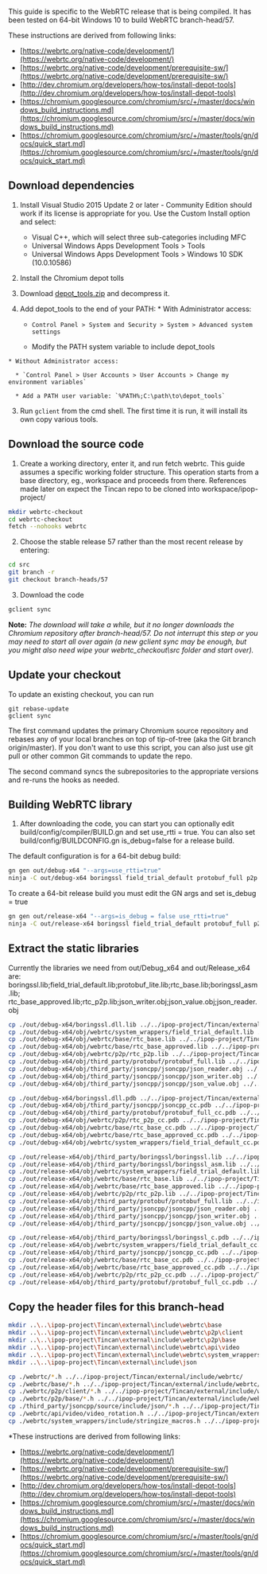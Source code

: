 This guide is specific to the WebRTC release that is being compiled. It has been tested on 64-bit Windows 10 to build WebRTC branch-head/57.

These instructions are derived from following links:

* [https://webrtc.org/native-code/development/](https://webrtc.org/native-code/development/)
* [https://webrtc.org/native-code/development/prerequisite-sw/](https://webrtc.org/native-code/development/prerequisite-sw/)
* [http://dev.chromium.org/developers/how-tos/install-depot-tools](http://dev.chromium.org/developers/how-tos/install-depot-tools)
* [https://chromium.googlesource.com/chromium/src/+/master/docs/windows_build_instructions.md](https://chromium.googlesource.com/chromium/src/+/master/docs/windows_build_instructions.md)
* [https://chromium.googlesource.com/chromium/src/+/master/tools/gn/docs/quick_start.md](https://chromium.googlesource.com/chromium/src/+/master/tools/gn/docs/quick_start.md)


## Download dependencies
1.  Install Visual Studio 2015 Update 2 or later - Community Edition should work if its license is appropriate for you. Use the Custom Install option and select:

    * Visual C++, which will select three sub-categories including MFC
    * Universal Windows Apps Development Tools > Tools
    * Universal Windows Apps Development Tools > Windows 10 SDK (10.0.10586)


1.  Install the Chromium depot tolls

  1. Download [depot_tools.zip](https://storage.googleapis.com/chrome-infra/depot_tools.zip) and decompress it.
  2. Add depot_tools to the end of your PATH:
    * With Administrator access:

      * `Control Panel > System and Security > System > Advanced system settings`

      * Modify the PATH system variable to include depot_tools

    * Without Administrator access:

      * `Control Panel > User Accounts > User Accounts > Change my environment variables`

      * Add a PATH user variable: `%PATH%;C:\path\to\depot_tools`

  3. Run `gclient` from the cmd shell. The first time it is run, it will install its own copy various tools.


## Download the source code
1.  Create a working directory, enter it, and run fetch webrtc. This guide assumes a specific working folder structure. This operation starts from a base directory, eg., workspace and proceeds from there. References made later on expect the Tincan repo to be cloned into workspace/ipop-project/

  ```bash
  mkdir webrtc-checkout
  cd webrtc-checkout
  fetch --nohooks webrtc
  ```

2.  Choose the stable release 57 rather than the most recent release by entering:
  ```bash
  cd src
  git branch -r
  git checkout branch-heads/57
  ```

3.  Download the code
  ```bash
  gclient sync
  ```

  **Note:** _The download will take a while, but it no longer downloads the Chromium repository after branch-head/57. Do not interrupt this step or you may need to start all over again (a new gclient sync may be enough, but you might also need wipe your webrtc_checkout\src folder and start over)._

## Update your checkout
To update an existing checkout, you can run
```
git rebase-update
gclient sync
```
The first command updates the primary Chromium source repository and rebases any of your local branches on top of tip-of-tree (aka the Git branch origin/master). If you don't want to use this script, you can also just use git pull or other common Git commands to update the repo.

The second command syncs the subrepositories to the appropriate versions and re-runs the hooks as needed.

## Building WebRTC library
1.  After downloading the code, you can start you can optionally edit build/config/compiler/BUILD.gn and set use_rtti = true. You can also set build/config/BUILDCONFIG.gn is_debug=false for a release build.

  The default configuration is for a 64-bit debug build:
  ```bash
  gn gen out/debug-x64 "--args=use_rtti=true"
  ninja -C out/debug-x64 boringssl field_trial_default protobuf_full p2p
  ```  
  To create a 64-bit release build you must edit the GN args and set is_debug = true
  ```bash
  gn gen out/release-x64 "--args=is_debug = false use_rtti=true"
  ninja -C out/release-x64 boringssl field_trial_default protobuf_full p2p
  ```


## Extract the static libraries 

Currently the libraries we need from out/Debug_x64 and out/Release_x64 are:  
boringssl.lib;field_trial_default.lib;protobuf_lite.lib;rtc_base.lib;boringssl_asm.lib;
rtc_base_approved.lib;rtc_p2p.lib;json_writer.obj;json_value.obj;json_reader.obj
  ```bash
cp ./out/debug-x64/boringssl.dll.lib ../../ipop-project/Tincan/external/lib/debug_x64/win/boringssl.lib
cp ./out/debug-x64/obj/webrtc/system_wrappers/field_trial_default.lib ../../ipop-project/Tincan/external/lib/debug_x64/win/
cp ./out/debug-x64/obj/webrtc/base/rtc_base.lib ../../ipop-project/Tincan/external/lib/debug_x64/win/
cp ./out/debug-x64/obj/webrtc/base/rtc_base_approved.lib ../../ipop-project/Tincan/external/lib/debug_x64/win/
cp ./out/debug-x64/obj/webrtc/p2p/rtc_p2p.lib ../../ipop-project/Tincan/external/lib/debug_x64/win/
cp ./out/debug-x64/obj/third_party/protobuf/protobuf_full.lib ../../ipop-project/Tincan/external/lib/debug_x64/win/
cp ./out/debug-x64/obj/third_party/jsoncpp/jsoncpp/json_reader.obj ../../ipop-project/Tincan/external/lib/debug_x64/win/
cp ./out/debug-x64/obj/third_party/jsoncpp/jsoncpp/json_writer.obj ../../ipop-project/Tincan/external/lib/debug_x64/win/
cp ./out/debug-x64/obj/third_party/jsoncpp/jsoncpp/json_value.obj ../../ipop-project/Tincan/external/lib/debug_x64/win/

cp ./out/debug-x64/boringssl.dll.pdb ../../ipop-project/Tincan/external/lib/debug_x64/win/boringssl.pdb
cp ./out/debug-x64/obj/third_party/jsoncpp/jsoncpp_cc.pdb ../../ipop-project/Tincan/external/lib/debug_x64/win/
cp ./out/debug-x64/obj/third_party/protobuf/protobuf_full_cc.pdb ../../ipop-project/Tincan/external/lib/debug_x64/win/
cp ./out/debug-x64/obj/webrtc/p2p/rtc_p2p_cc.pdb ../../ipop-project/Tincan/external/lib/debug_x64/win/
cp ./out/debug-x64/obj/webrtc/base/rtc_base_cc.pdb ../../ipop-project/Tincan/external/lib/debug_x64/win/
cp ./out/debug-x64/obj/webrtc/base/rtc_base_approved_cc.pdb ../../ipop-project/Tincan/external/lib/debug_x64/win/
cp ./out/debug-x64/obj/webrtc/system_wrappers/field_trial_default_cc.pdb ../../ipop-project/Tincan/external/lib/debug_x64/win/

cp ./out/release-x64/obj/third_party/boringssl/boringssl.lib ../../ipop-project/Tincan/external/lib/release_x64/win/
cp ./out/release-x64/obj/third_party/boringssl/boringssl_asm.lib ../../ipop-project/Tincan/external/lib/release_x64/win/
cp ./out/release-x64/obj/webrtc/system_wrappers/field_trial_default.lib ../../ipop-project/Tincan/external/lib/release_x64/win/
cp ./out/release-x64/obj/webrtc/base/rtc_base.lib ../../ipop-project/Tincan/external/lib/release_x64/win/
cp ./out/release-x64/obj/webrtc/base/rtc_base_approved.lib ../../ipop-project/Tincan/external/lib/release_x64/win/
cp ./out/release-x64/obj/webrtc/p2p/rtc_p2p.lib ../../ipop-project/Tincan/external/lib/release_x64/win/
cp ./out/release-x64/obj/third_party/protobuf/protobuf_full.lib ../../ipop-project/Tincan/external/lib/release_x64/win/
cp ./out/release-x64/obj/third_party/jsoncpp/jsoncpp/json_reader.obj ../../ipop-project/Tincan/external/lib/release_x64/win/
cp ./out/release-x64/obj/third_party/jsoncpp/jsoncpp/json_writer.obj ../../ipop-project/Tincan/external/lib/release_x64/win/
cp ./out/release-x64/obj/third_party/jsoncpp/jsoncpp/json_value.obj ../../ipop-project/Tincan/external/lib/release_x64/win/

cp ./out/release-x64/obj/third_party/boringssl/boringssl_c.pdb ../../ipop-project/Tincan/external/lib/release_x64/win/
cp ./out/release-x64/obj/webrtc/system_wrappers/field_trial_default_cc.pdb ../../ipop-project/Tincan/external/lib/release_x64/win/
cp ./out/release-x64/obj/third_party/jsoncpp/jsoncpp_cc.pdb ../../ipop-project/Tincan/external/lib/release_x64/win/
cp ./out/release-x64/obj/webrtc/base/rtc_base_cc.pdb ../../ipop-project/Tincan/external/lib/release_x64/win/
cp ./out/release-x64/obj/webrtc/base/rtc_base_approved_cc.pdb ../../ipop-project/Tincan/external/lib/release_x64/win/
cp ./out/release-x64/obj/webrtc/p2p/rtc_p2p_cc.pdb ../../ipop-project/Tincan/external/lib/release_x64/win/
cp ./out/release-x64/obj/third_party/protobuf/protobuf_full_cc.pdb ../../ipop-project/Tincan/external/lib/release_x64/win/
  ```
## Copy the header files for this branch-head

  ```bash
mkdir ..\..\ipop-project\Tincan\external\include\webrtc\base
mkdir ..\..\ipop-project\Tincan\external\include\webrtc\p2p\client
mkdir ..\..\ipop-project\Tincan\external\include\webrtc\p2p\base
mkdir ..\..\ipop-project\Tincan\external\include\webrtc\api\video
mkdir ..\..\ipop-project\Tincan\external\include\webrtc\system_wrappers
mkdir ..\..\ipop-project\Tincan\external\include\json

cp ./webrtc/*.h ../../ipop-project/Tincan/external/include/webrtc/
cp ./webrtc/base/*.h ../../ipop-project/Tincan/external/include/webrtc/base
cp ./webrtc/p2p/client/*.h ../../ipop-project/Tincan/external/include/webrtc/p2p/client
cp ./webrtc/p2p/base/*.h ../../ipop-project/Tincan/external/include/webrtc/p2p/base
cp ./third_party/jsoncpp/source/include/json/*.h ../../ipop-project/Tincan/external/include/json
cp ./webrtc/api/video/video_rotation.h ../../ipop-project/Tincan/external/include/webrtc/api/video/
cp ./webrtc/system_wrappers/include/stringize_macros.h ../../ipop-project/Tincan/external/include/webrtc/system_wrappers/include
  ```

*These instructions are derived from following links:

* [https://webrtc.org/native-code/development/](https://webrtc.org/native-code/development/)
* [https://webrtc.org/native-code/development/prerequisite-sw/](https://webrtc.org/native-code/development/prerequisite-sw/)
* [http://dev.chromium.org/developers/how-tos/install-depot-tools](http://dev.chromium.org/developers/how-tos/install-depot-tools)
* [https://chromium.googlesource.com/chromium/src/+/master/docs/windows_build_instructions.md](https://chromium.googlesource.com/chromium/src/+/master/docs/windows_build_instructions.md)
* [https://chromium.googlesource.com/chromium/src/+/master/tools/gn/docs/quick_start.md](https://chromium.googlesource.com/chromium/src/+/master/tools/gn/docs/quick_start.md)